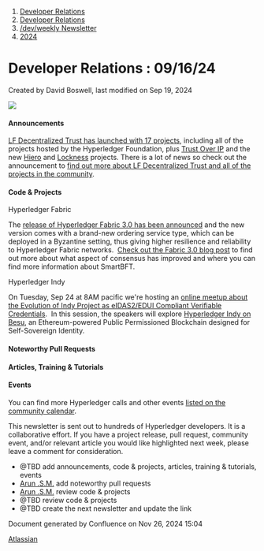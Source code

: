 1. [Developer Relations](index.html)
2. [Developer Relations](Developer-Relations_17170434.html)
3. [/dev/weekly Newsletter](17170445.html)
4. [2024](2024_17172152.html)

# Developer Relations : 09/16/24

Created by David Boswell, last modified on Sep 19, 2024

![](attachments/17170434/17171308.png?height=169)

#### Announcements

[LF Decentralized Trust has launched with 17 projects](https://www.lfdecentralizedtrust.org/announcements/linux-foundation-decentralized-trust-launches-with-17-projects-100-founding-members), including all of the projects hosted by the Hyperledger Foundation, plus [Trust Over IP](https://www.lfdecentralizedtrust.org/projects/trust-over-ip) and the new [Hiero](https://www.lfdecentralizedtrust.org/blog/introducing-hiero-bringing-hederas-core-network-software-to-linux-foundation-decentralized-trust) and [Lockness](https://www.lfdecentralizedtrust.org/blog/lockness-a-new-home-for-trusted-key-cryptography) projects. There is a lot of news so check out the announcement to [find out more about LF Decentralized Trust and all of the projects in the community](https://www.lfdecentralizedtrust.org/announcements/linux-foundation-decentralized-trust-launches-with-17-projects-100-founding-members).

#### Code &amp; Projects

Hyperledger Fabric

The [release of Hyperledger Fabric 3.0 has been announced](https://www.lfdecentralizedtrust.org/blog/hyperledger-fabric-v3-delivering-smart-byzantine-fault-tolerant-consensus) and the new version comes with a brand-new ordering service type, which can be deployed in a Byzantine setting, thus giving higher resilience and reliability to Hyperledger Fabric networks.  [Check out the Fabric 3.0 blog post](https://www.lfdecentralizedtrust.org/blog/hyperledger-fabric-v3-delivering-smart-byzantine-fault-tolerant-consensus) to find out more about what aspect of consensus has improved and where you can find more information about SmartBFT.

Hyperledger Indy

On Tuesday, Sep 24 at 8AM pacific we're hosting an [online meetup about the Evolution of Indy Project as eIDAS2/EDUI Compliant Verifiable Credentials](https://www.meetup.com/hyperledger-portugal/events/303117231/).  In this session, the speakers will explore [Hyperledger Indy on Besu](https://github.com/hyperledger/indy-besu), an Ethereum-powered Public Permissioned Blockchain designed for Self-Sovereign Identity.

#### Noteworthy Pull Requests

#### Articles, Training &amp; Tutorials

#### Events

You can find more Hyperledger calls and other events [listed on the community calendar](https://lf-hyperledger.atlassian.net/wiki/display/HYP/Calendar+of+Public+Meetings).

This newsletter is sent out to hundreds of Hyperledger developers. It is a collaborative effort. If you have a project release, pull request, community event, and/or relevant article you would like highlighted next week, please leave a comment for consideration.

- @TBD add announcements, code &amp; projects, articles, training &amp; tutorials, events
- [Arun .S.M.](https://lf-hyperledger.atlassian.net/wiki/people/621a0e5097d313006ba7386a?ref=confluence) add noteworthy pull requests
- [Arun .S.M.](https://lf-hyperledger.atlassian.net/wiki/people/621a0e5097d313006ba7386a?ref=confluence) review code &amp; projects
- @TBD review code &amp; projects
- @TBD create the next newsletter and update the link

Document generated by Confluence on Nov 26, 2024 15:04

[Atlassian](http://www.atlassian.com/)
